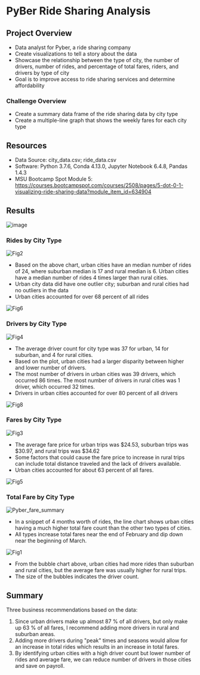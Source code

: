 # PyBer Ride Sharing Analysis

## Project Overview
- Data analyst for Pyber, a ride sharing company 
- Create visualizations to tell a story about the data
- Showcase the relationship between the type of city, the number of drivers, number of rides, and percentage of total fares, riders, and drivers by type of city
- Goal is to improve access to ride sharing services and determine affordability


### Challenge Overview
- Create a summary data frame of the ride sharing data by city type
- Create a multiple-line graph that shows the weekly fares for each city type

## Resources
- Data Source: city_data.csv; ride_data.csv
- Software: Python 3.7.6, Conda 4.13.0, Jupyter Notebook 6.4.8, Pandas 1.4.3
- MSU Bootcamp Spot Module 5: https://courses.bootcampspot.com/courses/2508/pages/5-dot-0-1-visualizing-ride-sharing-data?module_item_id=634904

## Results

![image](https://user-images.githubusercontent.com/104038813/178526674-751619aa-415f-400b-a2b6-654b63fd086c.png)


### Rides by City Type
![Fig2](https://user-images.githubusercontent.com/104038813/178518395-8f56e4e4-d136-4c6f-86ab-41d8c8a20fd3.png)

- Based on the above chart, urban cities have an median number of rides of 24, where suburban median is 17 and rural median is 6. Urban cities have a median number of rides 4 times larger than rural cities. 
- Urban city data did have one outlier city; suburban and rural cities had no outliers in the data
- Urban cities accounted for over 68 percent of all rides

![Fig6](https://user-images.githubusercontent.com/104038813/178520752-7ed1a678-b88b-433c-b110-977adfc3dad5.png)

### Drivers by City Type

![Fig4](https://user-images.githubusercontent.com/104038813/178519522-e0dfe0a6-6e43-45d7-891f-468fcee7b251.png)

- The average driver count for city type was 37 for urban, 14 for suburban, and 4 for rural cities. 
- Based on the plot, urban cities had a larger disparity between higher and lower number of drivers. 
- The most number of drivers in urban cities was 39 drivers, which occurred 86 times. The most number of drivers in rural cities was  1 driver, which occurred 32 times. 
- Drivers in urban cities accounted for over 80 percent of all drivers

![Fig8](https://user-images.githubusercontent.com/104038813/178521235-81ab10c7-1931-49d4-b55c-751dbe2663d5.png)


### Fares by City Type

![Fig3](https://user-images.githubusercontent.com/104038813/178522174-4eb994e3-eca0-4bb0-9570-d0f6480c9de7.png)

- The average fare price for urban trips was $24.53, suburban trips was $30.97, and rural trips was $34.62
- Some factors that could cause the fare price to increase in rural trips can include total distance traveled and the lack of drivers available. 
- Urban cities accounted for about 63 percent of all fares.

![Fig5](https://user-images.githubusercontent.com/104038813/178522802-3136d3c6-9c70-440d-beed-ef960a2df126.png)

### Total Fare by City Type
![Pyber_fare_summary](https://user-images.githubusercontent.com/104038813/178523279-c12c8b87-1a67-452b-ab55-714a60eca948.png)

- In a snippet of 4 months worth of rides, the line chart shows urban cities having a much higher total fare count than the other two types of cities. 
- All types increase total fares near the end of February and dip down near the beginning of March.

![Fig1](https://user-images.githubusercontent.com/104038813/178523300-ed1c3331-54be-42aa-9b69-3f7b8e65e05c.png)

- From the bubble chart above, urban cities had more rides than suburban and rural cities, but the average fare was usually higher for rural trips.
- The size of the bubbles indicates the driver count.


## Summary
Three business recommendations based on the data: 
1. Since urban drivers make up almost 87 % of all drivers, but only make up 63 % of all fares, I recommend adding more drivers in rural and suburban areas. 
2. Adding more drivers during "peak" times and seasons would allow for an increase in total rides which results in an increase in total fares. 
3. By identifying urban cities with a high driver count but lower number of rides and average fare, we can reduce number of drivers in those cities and save on payroll. 
